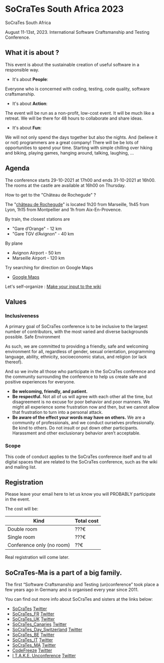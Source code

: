 # SoCraTes South Africa 2023

SoCraTes South Africa

August 11-13st, 2023.
International Software Craftsmanship and Testing Conference.


## What it is about ?

This event is about the sustainable creation of useful software in a responsible way.

- It's about **People**:

Everyone who is concerned with coding, testing, code quality, software craftsmanship.

- It's about **Action**:

The event will be run as a non-profit, low-cost event. It will be much like a retreat. We will be there for 48 hours to collaborate and share ideas.

- It's about **Fun**:

We will not only spend the days together but also the nights.
And (believe it or not) programmers are a great company!
There will be be lots of opportunities to spend your time.
Starting with simple chilling over hiking and biking, playing games, hanging around, talking, laughing, …


## Agenda

The conference starts 29-10-2021 at 17h00 and ends 31-10-2021 at 16h00. The rooms at the castle are available at 16h00 on Thursday.

How to get to the "Château de Rochegude" ?

The "[château de Rochegude](http://www.chateauderochegude.com/fr/hotel-luxe-provence-relais-chateaux-drome)" is located 1h20 from Marseille, 1h45 from Lyon, 1h15 from Montpellier and 1h from Aix-En-Provence.

By train, the closest stations are

- "Gare d’Orange" - 12 km
- "Gare TGV d’Avignon" - 40 km

By plane

- Avignon Airport - 50 km
- Marseille Airport - 120 km

Try searching for direction on Google Maps

 - [Google Maps](https://www.google.com/maps/dir/''/Ch%C3%A2teau+de+Rochegude+Place+du+Colombier+26790+Rochegude/@44.2476236,4.7581591,12z/data=!3m1!4b1!4m8!4m7!1m0!1m5!1m1!1s0x12b59c39086bae0b:0x3af8906539260944!2m2!1d4.8281989!2d44.247645)

Let's self-organize : [Make your input to the wiki](https://github.com/SoCraTes-MA/socrates-ma.github.io/wiki)

## Values

### Inclusiveness

A primary goal of SoCraTes conference is to be inclusive to the largest number of contributors, with the most varied and diverse backgrounds possible.
Safe Environment

As such, we are committed to providing a friendly, safe and welcoming environment for all, regardless of gender, sexual orientation, programming language, ability, ethnicity, socioeconomic status, and religion (or lack thereof).

And so we invite all those who participate in the SoCraTes conference and the community surrounding the conference to help us create safe and positive experiences for everyone.

- **Be welcoming, friendly, and patient.**
- **Be respectful.** Not all of us will agree with each other all the time, but disagreement is no excuse for poor behavior and poor manners. We might all experience some frustration now and then, but we cannot allow that frustration to turn into a personal attack.
- **Be aware of the effect your words may have on others.** We are a community of professionals, and we conduct ourselves professionally. Be kind to others. Do not insult or put down other participants. Harassment and other exclusionary behavior aren’t acceptable.

### Scope

This code of conduct applies to the SoCraTes conference itself and to all digital spaces that are related to the SoCraTes conference, such as the wiki and mailing list.


## Registration


Please leave your email here to let us know you will PROBABLY participate in the event.

The cost will be:

| Kind                      | Total cost |
|---------------------------|------------|
| Double room               | ???€       |
| Single room               | ???€       |
| Conference only (no room) | ??€        |

Real registration will come later.


## SoCraTes-Ma is a part of a big family.

The first “Software Craftsmanship and Testing (un)conference” took place a few years ago in Germany and is organised every year since 2011.

You can find out more info about SoCraTes and sisters at the links below:

- [SoCraTes](https://www.socrates-conference.de) [Twitter](https://twitter.com/socrates_2016)
- [SoCraTes_FR](https://socrates-fr.github.io/) [Twitter](https://twitter.com/socrates_fr)
- [SoCraTes_UK](http://socratesuk.org) [Twitter](https://twitter.com/SoCraTes_UK)
- [SoCraTes_Canaries](http://www.socrates-conference.es) [Twitter](https://twitter.com/#socracan16)
- [SoCraTes_Day_Switzerland](http://socrates-day.ch) [Twitter](https://twitter.com/SoCraTesDay_CH)
- [SoCraTes_BE](http://socratesbe.org) [Twitter](https://twitter.com/#SoCraTesBE)
- [SoCraTes_IT](http://www.socrates-conference.it) [Twitter](https://twitter.com/SoCraTes_Italy)
- [SoCraTes_MA](https://socrates-ma.github.io/) [Twitter](https://twitter.com/SoCraTes_Ma)
- [CodeFreeze](http://www.codefreeze.fi) [Twitter](https://twitter.com/codefreeze_fi)
- [I T.A.K.E. Unconference](http://itakeunconf.com) [Twitter](https://twitter.com/itakeunconf)
